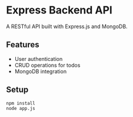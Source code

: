 # Express Backend API

A RESTful API built with Express.js and MongoDB.

## Features
- User authentication
- CRUD operations for todos
- MongoDB integration

## Setup
```bash
npm install
node app.js
